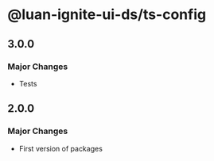 # @luan-ignite-ui-ds/ts-config

## 3.0.0

### Major Changes

- Tests

## 2.0.0

### Major Changes

- First version of packages
